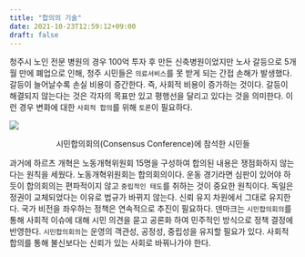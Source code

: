 ```yaml
---
title: "합의의 기술"
date: 2021-10-23T12:59:12+09:00
draft: false
---
```

청주시 노인 전문 병원의 경우 100억 투자 후 만든 신축병원이었지만 노사 갈등으로 5개월 만에 폐업으로 인해, 청주 시민들은 `의료서비스`를 못 받게 되는 간접 손해가 발생했다. 갈등이 늘어날수록 손실 비용이 증간한다. 즉, 사회적 비용이 증가하는 것이다. 갈등이 해결되지 않는다는 것은 각자의 목표만 있고 평행선을 달리고 있다는 것을 의미한다. 이런 경우  변화에 대한 `사회적 합의`를 위해 `토론`이 필요하다.



![](../agreement.jpg)

<center>시민합의회의(Consensus Conference)에 참석한 시민들</center>



과거에 하르츠 개혁은 노동개혁위원회 15명을 구성하여 합의된 내용은 쟁점화하지 않는다는 원칙을 세웠다. 노동개혁위원회는 합의회의이다. 운동 경기라면 심판이 있어야 하듯이 합의회의는 편파적이지 않고 `중립적인 태도`를 취하는 것이 중요한 원칙이다.  독일은 정권이 교체되었다는 이유로 법규가 바뀌지 않는다. 신뢰 유지 차원에서 그대로 유지한다. 국가 비전을 좌우하는 정책은 연속적으로 추진이 필요하다. 덴마크는 `시민합의회의`를 통해 사회적 이슈에 대해 시민 의견을 묻고 공론화 하여 민주적인 방식으로 정책 결정에 반영한다. `시민합의회의`는 운영의 객관성, 공정성, 중립성을 유지할 필요가 있다. 사회적 합의를 통해 불신보다는 신뢰가 있는 사회로 바꿔나가야 한다. 

